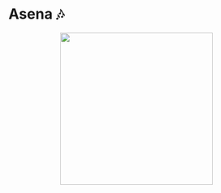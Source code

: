 # Asena 🎶

<p align="center"><a href="https://t.me/scretxz"><img src="https://telegra.ph/file/ac9900dc452a16250a993.jpg" width="300"></a></p>
<p align="center">
